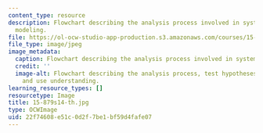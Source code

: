 ```yaml
---
content_type: resource
description: Flowchart describing the analysis process involved in system dynamics
  modeling.
file: https://ol-ocw-studio-app-production.s3.amazonaws.com/courses/15-879-research-seminar-in-system-dynamics-spring-2014/22f74608e51c0d2f7be1bf59d4fafe07_15-879s14-th.jpg
file_type: image/jpeg
image_metadata:
  caption: Flowchart describing the analysis process involved in system dynamics modeling.
  credit: ''
  image-alt: Flowchart describing the analysis process, test hypotheses, and test
    and use understanding.
learning_resource_types: []
resourcetype: Image
title: 15-879s14-th.jpg
type: OCWImage
uid: 22f74608-e51c-0d2f-7be1-bf59d4fafe07
---
```

